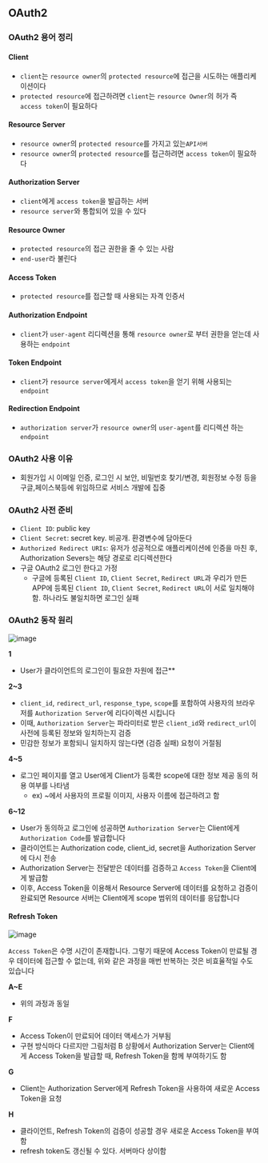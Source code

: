 ## OAuth2



### OAuth2 용어 정리

#### Client

- `client`는 `resource owner`의 `protected resource`에 접근을 시도하는 애플리케이션이다
- `protected resource`에 접근하려면 `client`는 `resource Owner`의 허가 즉 `access token`이 필요하다

####  Resource Server

- `resource owner`의 `protected resource`를 가지고 있는`API서버`
- `resource owner`의 `protected resource`를 접근하려면 `access token`이 필요하다

#### Authorization Server

- `client`에게 `access token`을 발급하는 서버
- `resource server`와 통합되어 있을 수 있다

#### Resource Owner

- `protected resource`의 접근 권한을 줄 수 있는 사람
- `end-user`라 불린다

#### Access Token

- `protected resource`를 접근할 때 사용되는 자격 인증서

#### Authorization Endpoint

- `client`가 `user-agent` 리디렉션을 통해 `resource owner`로 부터 권한을 얻는데 사용하는 `endpoint`

#### Token Endpoint

- `client`가 `resource server`에게서 `access token`을 얻기 위해 사용되는 `endpoint`

#### Redirection Endpoint

- `authorization server`가 `resource owner`의 `user-agent`를 리디렉션 하는 `endpoint`



### OAuth2 사용 이유

- 회원가입 시 이메일 인증, 로그인 시 보안, 비밀번호 찾기/변경, 회원정보 수정 등을 구글,페이스북등에 위임하므로 서비스 개발에 집중



### OAuth2 사전 준비

- `Client ID`: public key
- `Client Secret`: secret key. 비공개. 환경변수에 담아둔다
- `Authorized Redirect URIs`: 유저가 성공적으로 애플리케이션에 인증을 마친 후, Authorization Severs는 해당 경로로 리디렉션한다
- 구글 OAuth2 로그인 한다고 가정
  - 구글에 등록된 `Client ID`, `Client Secret`, `Redirect URL`과 우리가 만든 APP에 등록된 `Client ID`, `Client Secret`, `Redirect URL`이 서로 일치해야함. 하나라도 불일치하면 로그인 실패



### OAuth2 동작 원리

![image](https://user-images.githubusercontent.com/47052106/159877277-13abbfca-9210-4ae3-b2be-ecafb3e5f6c5.png)

**1**

- User가 클라이언트의 로그인이 필요한 자원에 접근**

**2~3**

- `client_id`,  `redirect_url`, `response_type`, `scope`를 포함하여 사용자의 브라우저를 `Authorization Server`에 리다이렉션 시킵니다
- 이때, `Authorization Server`는 파라미터로 받은 `client_id`와 `redirect_url`이 사전에 등록된 정보와 일치하는지 검증
- 민감한 정보가 포함되니 일치하지 않는다면 (검증 실패) 요청이 거절됨

**4~5**

- 로그인 페이지를 열고 User에게 Client가 등록한 scope에 대한 정보 제공 동의 허용 여부를 나타냄
  - ex) ~에서 사용자의 프로필 이미지, 사용자 이름에 접근하려고 함

**6~12**

- User가 동의하고 로그인에 성공하면 `Authorization Server`는 Client에게 `Authorization Code`를 발급합니다
- 클라이언트는 Authorization code, client_id, secret을 Authorization Server에 다시 전송
- Authorization Server는 전달받은 데이터를 검증하고 `Access Token`을 Client에게 발급함
- 이후, Access Token을 이용해서 Resource Server에 데이터를 요청하고 검증이 완료되면 Resource 서버는 Client에게 scope 범위의 데이터를 응답합니다



#### Refresh Token

![image](https://user-images.githubusercontent.com/47052106/159878060-ee952057-0cb0-41cb-8328-a1996508c4ff.png)

`Access Token`은 수명 시간이 존재합니다. 그렇기 때문에 Access Token이 만료될 경우 데이터에 접근할 수 없는데, 위와 같은 과정을 매번 반복하는 것은 비효율적일 수도 있습니다



**A~E**

- 위의 과정과 동일

**F**

- Access Token이 만료되어 데이터 액세스가 거부됨
- 구현 방식마다 다르지만 그림처럼 B 상황에서 Authorization Server는 Client에게 Access Token을 발급할 때,  Refresh Token을 함께 부여하기도 함

**G**

- Client는 Authorization Server에게 Refresh Token을 사용하여 새로운 Access Token을 요청

**H**

- 클라이언트, Refresh Token의 검증이 성공할 경우 새로운 Access Token을 부여함
- refresh token도 갱신될 수 있다. 서버마다 상이함

